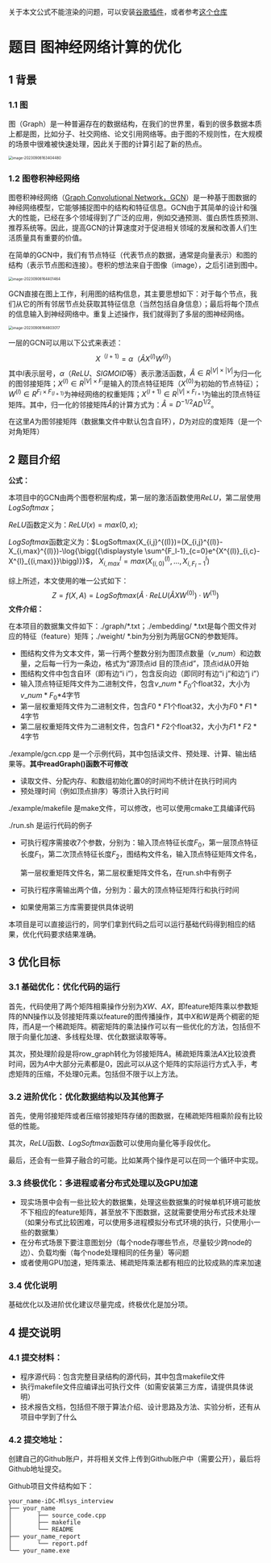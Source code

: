关于本文公式不能渲染的问题，可以安装[谷歌插件](https://chrome.google.com/webstore/detail/mathjax-plugin-for-github/ioemnmodlmafdkllaclgeombjnmnbima)，或者参考[这个仓库](https://github.com/wgs666/MathJax_Plugin_for_Github)

# 题目  图神经网络计算的优化

## 1 背景

### 1.1  图

图（Graph）是一种普遍存在的数据结构，在我们的世界里，看到的很多数据本质上都是图，比如分子、社交网络、论文引用网络等。由于图的不规则性，在大规模的场景中很难被快速处理，因此关于图的计算引起了新的热点。

<img src="./image/image-20230906163404480.png" alt="image-20230906163404480" style="zoom:50%;" />

### 1.2  图卷积神经网络

图卷积神经网络（[Graph Convolutional Network，GCN](http://arxiv.org/abs/1609.02907)）是一种基于图数据的神经网络模型，它能够捕捉图中的结构和特征信息。GCN由于其简单的设计和强大的性能，已经在多个领域得到了广泛的应用，例如交通预测、蛋白质性质预测、推荐系统等。因此，提高GCN的计算速度对于促进相关领域的发展和改善人们生活质量具有重要的价值。

在简单的GCN中，我们有节点特征（代表节点的数据，通常是向量表示）和图的结构（表示节点图和连接）。卷积的想法来自于图像（image），之后引进到图中。

<img src="./image/image-20230906164401464.png" alt="image-20230906164401464" style="zoom:50%;" />

GCN直接在图上工作，利用图的结构信息，其主要思想如下：对于每个节点，我们从它的所有邻居节点处获取其特征信息（当然包括自身信息）；最后将每个顶点的信息输入到神经网络中。重复上述操作，我们就得到了多层的图神经网络。

<img src="./image/image-20230906164803017.png" alt="image-20230906164803017" style="zoom:50%;" />

一层的GCN可以用以下公式来表述：
$$
X^{（l+1)} =\alpha（\hat{A}X^{(l)}W^{(l)}）
$$
其中$l$表示层号，$\alpha$（$ReLU$、$SIGMOID$等）表示激活函数，$\hat{A}\in R^{|V|\times|V|}$为归一化的图邻接矩阵；$X^{(l)}\in R^{|V|\times F_l}$是输入的顶点特征矩阵（$X^{(0)}$为初始的节点特征）；$W^{(l)}\in R^{F_l\times F_{(l+1)}}$为神经网络的权重矩阵；$X^{(l+1)}\in R^{|V|\times F_{l+1}}$为输出的顶点特征矩阵。其中，归一化的邻接矩阵$\hat{A}$的计算方式为：$\hat{A}=D^{-1/2}AD^{1/2}$。

在这里$A$为图邻接矩阵（数据集文件中默认包含自环），$D$为对应的度矩阵（是一个对角矩阵）

## 2  题目介绍

**公式：**

本项目中的GCN由两个图卷积层构成，第一层的激活函数使用$ReLU$，第二层使用$LogSoftmax$；

$ReLU$函数定义为：$ReLU(x)=max(0,x)$;

$LogSoftmax$函数定义为：$LogSoftmax(X_{i,j}^{(l)})=(X_{i,j}^{(l)}-X_{i,max}^{(l)})-\log{\bigg({\displaystyle \sum^{F_l-1}_{c=0}e^{X^{(l)}_{i,c}-X^{l}_{(i,max)}}\bigg)}}$， $X^{l}_{i,max}=max\big(X^{(l)}_{(i,0)},\ldots,X^{l}_{i,F_l-1}\big)$

综上所述，本文使用的唯一公式如下：
$$
Z=f(X,A)=LogSoftmax\bigg(\hat{A} \cdot ReLU\big(\hat{A}XW^{(0)}\big) \cdot W^{(1)}\bigg)
$$
**文件介绍：**

在本项目的数据集文件如下：./graph/*.txt；./embedding/ *.txt是每个图文件对应的特征（feature）矩阵；./weight/ *.bin为分别为两层GCN的参数矩阵。

-   图结构文件为文本文件，第一行两个整数分别为图顶点数量（$v\_num$）和边数量，之后每一行为一条边，格式为“源顶点id 目的顶点id”，顶点id从0开始
-   图结构文件中包含自环（即有边“i i”），包含反向边（即同时有边“i j”和边“j i”）
-   输入顶点特征矩阵文件为二进制文件，包含$v\_num \ast F_0$个float32，大小为$v\_num \ast F_0$*4字节
-   第一层权重矩阵文件为二进制文件，包含$F0\ast F1$个float32，大小为$F0\ast F1 \ast 4$字节
-   第二层权重矩阵文件为二进制文件，包含$F1\ast F2$个float32，大小为$F1\ast F2\ast 4$字节

./example/gcn.cpp 是一个示例代码，其中包括读文件、预处理、计算、输出结果等。**其中readGraph()函数不可修改**

-   读取文件、分配内存、和数组初始化置0的时间均不统计在执行时间内
-   预处理时间（例如顶点排序）等须计入执行时间

./example/makefile 是make文件，可以修改，也可以使用cmake工具编译代码

./run.sh 是运行代码的例子

-   可执行程序需接收7个参数，分别为：输入顶点特征长度$F_0$，第一层顶点特征长度$F_1$，第二次顶点特征长度$F_2$，图结构文件名，输入顶点特征矩阵文件名，   

    第一层权重矩阵文件名，第二层权重矩阵文件名，在run.sh中有例子

-   可执行程序需输出两个值，分别为：最大的顶点特征矩阵行和执行时间

-   如果使用第三方库需要提供具体说明

本项目是可以直接运行的，同学们拿到代码之后可以运行基础代码得到相应的结果，优化代码要求结果准确。

## 3 优化目标

### 3.1 基础优化：优化代码的运行

首先，代码使用了两个矩阵相乘操作分别为$XW$、$AX$，即feature矩阵乘以参数矩阵的NN操作以及邻接矩阵乘以feature的图传播操作，其中$X$和$W$是两个稠密的矩阵，而$A$是一个稀疏矩阵。稠密矩阵的乘法操作可以有一些优化的方法，包括但不限于向量化加速、多线程处理、优化数据读取等等。

其次，预处理阶段是将row_graph转化为邻接矩阵$A$。稀疏矩阵乘法$AX$比较浪费时间，因为$A$中大部分元素都是0，因此可以从这个矩阵的实际运行方式入手，考虑矩阵的压缩，不处理0元素。包括但不限于以上方法。

### 3.2 进阶优化：优化数据结构以及其他算子

首先，使用邻接矩阵或者压缩邻接矩阵存储的图数据，在稀疏矩阵相乘阶段有比较低的性能。

<!--在图神经网络领域，广泛流行的图操作处理方式是一种名为消息传递（message passing）的机制，通过特殊的图存储方式以及相应的处理，达到了较优的性能。这就需要为图数据更改一种新的存储方式，更改的过程中可以考虑多线程处理等相应的优化方式。-->

其次，$ReLU$函数、$LogSoftmax$函数可以使用向量化等手段优化。

最后，还会有一些算子融合的可能。比如某两个操作是可以在同一个循环中实现。

### 3.3 终极优化：多进程或者分布式处理以及GPU加速

-   现实场景中会有一些比较大的数据集，处理这些数据集的时候单机环境可能放不下相应的feature矩阵，甚至放不下图数据，这就需要使用分布式技术处理（如果分布式比较困难，可以使用多进程模拟分布式环境的执行，只使用小一些的数据集）
  -   在分布式场景下要注意图划分（每个node存哪些节点，尽量较少跨node的边）、负载均衡（每个node处理相同的任务量）等问题
-   或者使用GPU加速，矩阵乘法、稀疏矩阵乘法都有相应的比较成熟的库来加速

### 3.4 优化说明

基础优化以及进阶优化建议尽量完成，终极优化是加分项。

## 4 提交说明

### 4.1 提交材料：

-   程序源代码：包含完整目录结构的源代码，其中包含makefile文件
-   执行makefile文件应编译出可执行文件（如需安装第三方库，请提供具体说明）
-   技术报告文档，包括但不限于算法介绍、设计思路及方法、实验分析，还有从项目中学到了什么

### 4.2 提交地址：

创建自己的Github账户，并将相关文件上传到Github账户中（需要公开），最后将Github地址提交。

Github项目文件结构如下：

```
your_name-iDC-Mlsys_interview
├── your_name
│   	├── source_code.cpp
│   	├── makefile
│   	└── README
├── your_name_report
│   	└── report.pdf
└── your_name.exe
```



